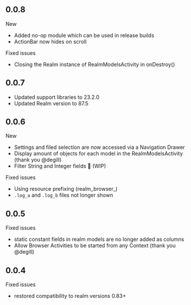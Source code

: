 ## 0.0.8

New
* Added no-op module which can be used in release builds
* ActionBar now hides on scroll

Fixed issues
* Closing the Realm instance of RealmModelsActivity in onDestroy()



## 0.0.7

* Updated support libraries to 23.2.0
* Updated Realm version to 87.5



## 0.0.6

New
* Settings and filed selection are now accessed via a Navigation Drawer
* Display amount of objects for each model in the RealmModelsActivity (thank you @degill)
* Filter String and Integer fields :mag_right: (WIP)

Fixed issues
* Using resource prefixing (realm_browser_)
* `.log_a` and `.log_b` files not longer shown



## 0.0.5

Fixed issues
* static constant fields in realm models are no longer added as columns
* Allow Browser Activities to be started from any Context (thank you @degill)



## 0.0.4

Fixed issues
* restored compatibility to realm versions 0.83+
